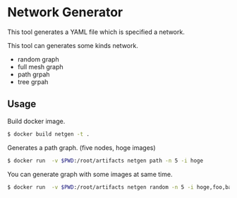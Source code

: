 # Network Generator

This tool generates a YAML file which is specified a network.

This tool can generates some kinds network.

- random graph
- full mesh graph
- path grpah
- tree grpah

## Usage

Build docker image.

```sh
$ docker build netgen -t .
```

Generates a path graph. (five nodes, hoge images)

```sh
$ docker run  -v $PWD:/root/artifacts netgen path -n 5 -i hoge
```

You can generate graph with some images at same time.

```sh
$ docker run  -v $PWD:/root/artifacts netgen random -n 5 -i hoge,foo,bar
```
